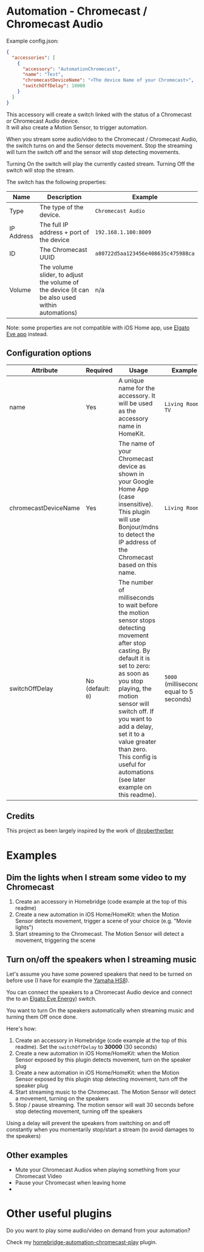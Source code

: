 
# Automation - Chromecast / Chromecast Audio  
  
Example config.json:  
  
```json
{
  "accessories": [
    {
      "accessory": "AutomationChromecast",
      "name": "Test",
      "chromecastDeviceName": "<The device Name of your Chromecast>",
      "switchOffDelay": 10000
    }
  ]
}
```
  
This accessory will create a switch linked with the status of a Chromecast or Chromecast Audio device.  
It will also create a Motion Sensor, to trigger automation.  
  
When you stream some audio/video to the Chromecast / Chromecast Audio, the switch turns on and the Sensor detects movement. Stop the streaming will turn the switch off and the sensor will stop detecting movements.  
  
Turning On the switch will play the currently casted stream. Turning Off the switch will stop the stream.  

The switch has the following properties:

| Name | Description | Example |
|------|-------------|---------|
| Type | The type of the device. | `Chromecast Audio` |
| IP Address | The full IP address + port of the device | `192.168.1.100:8009` |
| ID | The Chromecast UUID | `a80722d5aa123456e408635c475988ca` |
| Volume | The volume slider, to adjust the volume of the device (it can be also used within automations) | n/a | 

Note: some properties are not compatible with iOS Home app, use [Elgato Eve app](https://itunes.apple.com/us/app/elgato-eve/id917695792?mt=8) instead.
  
## Configuration options  
  
| Attribute | Required | Usage | Example |
|-----------|----------|-------|---------|
| name | Yes | A unique name for the accessory. It will be used as the accessory name in HomeKit. | `Living Room TV` |
| chromecastDeviceName | Yes | The name of your Chromecast device as shown in your Google Home App (case insensitive). This plugin will use Bonjour/mdns to detect the IP address of the Chromecast based on this name. | `Living Room` |
| switchOffDelay | No (default: `0`) | The number of milliseconds to wait before the motion sensor stops detecting movement after stop casting. By default it is set to zero: as soon as you stop playing, the motion sensor will switch off. If you want to add a delay, set it to a value greater than zero. This config is useful for automations (see later example on this readme). | `5000` (milliseconds, equal to 5 seconds) |

## Credits
This project as been largely inspired by the work of [@robertherber](https://bitbucket.org/robertherber/homebridge-chromecast/src)  


# Examples
## Dim the lights when I stream some video to my Chromecast  
1. Create an accessory in Homebridge (code example at the top of this readme)  
2. Create a new automation in iOS Home/HomeKit: when the Motion Sensor detects movement, trigger a scene of your choice (e.g. "Movie lights")  
3. Start streaming to the Chromecast. The Motion Sensor will detect a movement, triggering the scene  


## Turn on/off the speakers when I streaming music
Let's assume you have some powered speakers that need to be turned on before use (I have for example the [Yamaha HS8](https://usa.yamaha.com/products/proaudio/speakers/hs_series/index.html)). 

You can connect the speakers to a Chromecast Audio device and connect the to an [Elgato Eve Energy](https://www.elgato.com/en/eve/eve-energy)) switch.

You want to turn On the speakers automatically when streaming music and turning them Off once done.

Here's how:
1. Create an accessory in Homebridge (code example at the top of this readme). Set the `switchOffDelay` to **30000** (30 seconds)  
2. Create a new automation in iOS Home/HomeKit: when the Motion Sensor exposed by this plugin detects movement, turn on the speaker plug
3. Create a new automation in iOS Home/HomeKit: when the Motion Sensor exposed by this plugin stop detecting movement, turn off the speaker plug
4. Start streaming music to the Chromecast. The Motion Sensor will detect a movement, turning on the speakers  
5. Stop / pause streaming. The motion sensor will wait 30 seconds before stop detecting movement, turning off the speakers  
  
Using a delay will prevent the speakers from switching on and off constantly when you momentarily stop/start a stream (to avoid damages to the speakers)

## Other examples
- Mute your Chromecast Audios when playing something from your Chromecast Video
- Pause your Chromecast when leaving home
- 

# Other useful plugins
Do you want to play some audio/video on demand from your automation? 

Check my [homebridge-automation-chromecast-play](https://github.com/paolotremadio/homebridge-automation-chromecast-play) plugin.